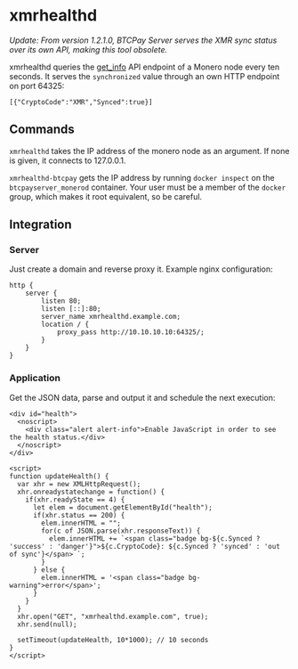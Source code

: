 # xmrhealthd

_Update: From version 1.2.1.0, BTCPay Server serves the XMR sync status over its own API, making this tool obsolete._

xmrhealthd queries the [get_info](https://www.getmonero.org/resources/developer-guides/daemon-rpc.html#get_info) API endpoint of a Monero node every ten seconds. It serves the `synchronized` value through an own HTTP endpoint on port 64325:

```
[{"CryptoCode":"XMR","Synced":true}]
```

## Commands

`xmrhealthd` takes the IP address of the monero node as an argument. If none is given, it connects to 127.0.0.1.

`xmrhealthd-btcpay` gets the IP address by running `docker inspect` on the `btcpayserver_monerod` container. Your user must be a member of the `docker` group, which makes it root equivalent, so be careful.

## Integration

### Server

Just create a domain and reverse proxy it. Example nginx configuration:

```
http {
    server {
        listen 80;
        listen [::]:80;
        server_name xmrhealthd.example.com;
        location / {
            proxy_pass http://10.10.10.10:64325/;
        }
    }
}
```

### Application

Get the JSON data, parse and output it and schedule the next execution:

```
<div id="health">
  <noscript>
    <div class="alert alert-info">Enable JavaScript in order to see the health status.</div>
  </noscript>
</div>

<script>
function updateHealth() {
  var xhr = new XMLHttpRequest();
  xhr.onreadystatechange = function() {
    if(xhr.readyState == 4) {
      let elem = document.getElementById("health");
      if(xhr.status == 200) {
        elem.innerHTML = "";
        for(c of JSON.parse(xhr.responseText)) {
          elem.innerHTML += `<span class="badge bg-${c.Synced ? 'success' : 'danger'}">${c.CryptoCode}: ${c.Synced ? 'synced' : 'out of sync'}</span> `;
        }
      } else {
        elem.innerHTML = '<span class="badge bg-warning">error</span>';
      }
    }
  }
  xhr.open("GET", "xmrhealthd.example.com", true);
  xhr.send(null);

  setTimeout(updateHealth, 10*1000); // 10 seconds
}
</script>
```

